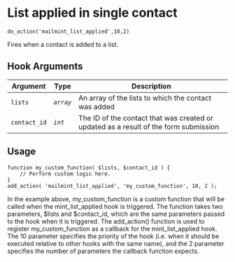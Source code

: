 # List applied in single contact

<Badge type="tip" vertical="top" text="Mail Mint Core" /> <Badge type="warning" vertical="top" text="Basic" />

```do_action('mailmint_list_applied',10,2)```

Fires when a contact is added to a list.


## Hook Arguments

| Argument     | Type       | Description                            |
|--------------|------------|----------------------------------------|
| `lists`      | _`array`_  | An array of the lists to which the contact was added  |
| `contact_id` | _`int`_    | The ID of the contact that was created or updated as a result of the form submission  |


## Usage

```
function my_custom_function( $lists, $contact_id ) {
    // Perform custom logic here.
}
add_action( 'mailmint_list_applied', 'my_custom_function', 10, 2 );

```

In the example above, my_custom_function is a custom function that will be called when the mint_list_applied hook is triggered. The function takes two parameters, $lists and $contact_id, which are the same parameters passed to the hook when it is triggered.
The add_action() function is used to register my_custom_function as a callback for the mint_list_applied hook. The 10 parameter specifies the priority of the hook (i.e. when it should be executed relative to other hooks with the same name), and the 2 parameter specifies the number of parameters the callback function expects.
